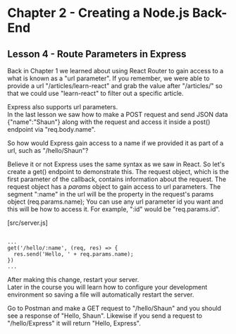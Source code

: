 # Chapter 2 - Creating a Node.js Back-End
## Lesson 4 - Route Parameters in Express

Back in Chapter 1 we learned about using React Router to gain access to a what is known as a "url parameter". If you remember, we were able to provide a url "/articles/learn-react" and grab the value after "/articles/" so that we could use "learn-react" to filter out a specific article.

Express also supports url parameters.<br>
In the last lesson we saw how to make a POST request and send JSON data {"name":"Shaun"} along with the request and access it inside a post() endpoint via "req.body.name".

So how would Express gain access to a name if we provided it as part of a url, such as "/hello/Shaun"?

Believe it or not Express uses the same syntax as we saw in React. So let's create a get() endpoint to demonstrate this. The request object, which is the first parameter of the callback, contains information about the request. The request object has a *params* object to gain access to url parameters. The segment ":name" in the url will be the property in the request's params object (req.params.name); You can use any url parameter id you want and this will be how to access it. For example, ":id" would be "req.params.id".

[src/server.js]
<pre><code>
...
get('/hello/:name', (req, res) => {
  res.send('Hello, ' + req.params.name);
})
...
</code></pre>

After making this change, restart your server.<br> 
Later in the course you will learn how to configure your development environment so saving a file will automatically restart the server.

Go to Postman and make a GET request to "/hello/Shaun" and you should see a response of "Hello, Shaun". Likewise if you send a request to "/hello/Express" it will return "Hello, Express".

